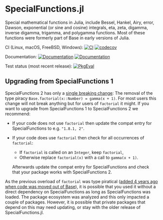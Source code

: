# SpecialFunctions.jl

Special mathematical functions in Julia, include Bessel, Hankel, Airy, error, Dawson, exponential (or sine and cosine) integrals,
eta, zeta, digamma, inverse digamma, trigamma, and polygamma functions.
Most of these functions were formerly part of Base in early versions of Julia.

CI (Linux, macOS, FreeBSD, Windows):
[![CI](https://github.com/JuliaMath/SpecialFunctions.jl/workflows/CI/badge.svg)](https://github.com/JuliaMath/SpecialFunctions.jl/actions?query=workflow%3ACI)
[![codecov](https://codecov.io/gh/JuliaMath/SpecialFunctions.jl/branch/master/graph/badge.svg?token=qIKzX2I5ZK)](https://codecov.io/gh/JuliaMath/SpecialFunctions.jl)

Documentation:
[![Documentation](https://img.shields.io/badge/docs-stable-blue.svg)](https://specialfunctions.JuliaMath.org/stable)
[![Documentation](https://img.shields.io/badge/docs-dev-blue.svg)](https://specialfunctions.JuliaMath.org/dev)

Test status (most recent release):
[![PkgEval](https://juliaci.github.io/NanosoldierReports/pkgeval_badges/S/SpecialFunctions.svg)](https://juliaci.github.io/NanosoldierReports/pkgeval_badges/report.html)

## Upgrading from SpecialFunctions 1

SpecialFunctions 2 has only a [single breaking change](https://github.com/JuliaMath/SpecialFunctions.jl/pull/297):
The removal of the type piracy `Base.factorial(x::Number) = gamma(x + 1)`.
For most users this change will not break anything but for users of `factorial` it might.
If you want to upgrade from SpecialFunctions 1 to SpecialFunctions 2 we recommend:

- If your code does not use `factorial` then update the compat entry for SpecialFunctions to e.g. `"1.8.1, 2"`.
- If your code does use `factorial` then check for all occurrences of `factorial`:

  - If `factorial` is called on an `Integer`, keep `factorial`,
  - Otherwise replace `factorial(x)` with a call to `gamma(x + 1)`.

  Afterwards update the compat entry for SpecialFunctions and check that your package works with SpecialFunctions 2.

As the previous overload of `factorial` was type piratical ([added 4 years ago when code was moved out of Base](https://github.com/fredrikekre/SpecialFunctions.jl/blame/148574086f3da1d9f7e05d4eb538f91a73775d96/src/gamma.jl#L757-L758)), it is possible that you used it without a direct dependency on SpecialFunctions as long as SpecialFunctions was loaded.
The package ecosystem was analyzed and this only impacted a couple of packages. However, it is possible that private packages that depend on this may need updating, or stay with the older release of SpecialFunctions.jl.
